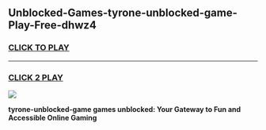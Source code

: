 
## Unblocked-Games-tyrone-unblocked-game-Play-Free-dhwz4
<h3>
<a href="https://premium76.site?title=tyrone-unblocked-game&ref=12A">CLICK TO PLAY</a></h3>
<hr>

<h3>
<a href="https://premium76.site?title=tyrone-unblocked-game&ref=12A">CLICK 2 PLAY</a>
  
</h3>

<a href="https://premium76.site?title=tyrone-unblocked-game&ref=12A"><img src="https://clearcache.store/games.png"></a>


**tyrone-unblocked-game games unblocked: Your Gateway to Fun and Accessible Online Gaming**
